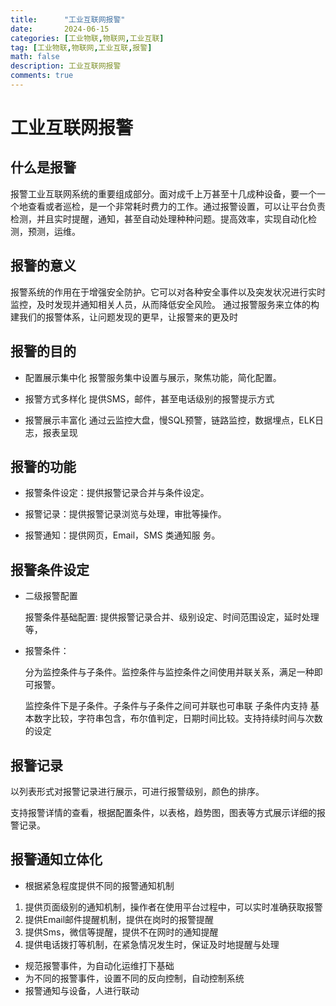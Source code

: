 ```yaml
---
title:      "工业互联网报警"
date:       2024-06-15
categories: [工业物联,物联网,工业互联]
tag: [工业物联,物联网,工业互联,报警]
math: false
description: 工业互联网报警
comments: true
---
```


# 工业互联网报警
## 什么是报警
报警工业互联网系统的重要组成部分。面对成千上万甚至十几成种设备，要一个一个地查看或者巡检，是一个非常耗时费力的工作。通过报警设置，可以让平台负责检测，并且实时提醒，通知，甚至自动处理种种问题。提高效率，实现自动化检测，预测，运维。
## 报警的意义
报警系统的作用在于增强安全防护。它可以对各种安全事件以及突发状况进行实时监控，及时发现并通知相关人员，从而降低安全风险。
通过报警服务来立体的构建我们的报警体系，让问题发现的更早，让报警来的更及时
## 报警的目的
- 配置展示集中化
  报警服务集中设置与展示，聚焦功能，简化配置。

- 报警方式多样化
  提供SMS，邮件，甚至电话级别的报警提示方式

- 报警展示丰富化
  通过云监控大盘，慢SQL预警，链路监控，数据埋点，ELK日志，报表呈现

## 报警的功能

- 报警条件设定：提供报警记录合并与条件设定。

- 报警记录：提供报警记录浏览与处理，审批等操作。

- 报警通知：提供网页，Email，SMS 类通知服    务。
## 报警条件设定
 - 二级报警配置
  
   报警条件基础配置:
  提供报警记录合并、级别设定、时间范围设定，延时处理等，
 - 报警条件：
   
   分为监控条件与子条件。监控条件与监控条件之间使用并联关系，满足一种即可报警。
   
   监控条件下是子条件。子条件与子条件之间可并联也可串联
   子条件内支持 基本数字比较，字符串包含，布尔值判定，日期时间比较。支持持续时间与次数的设定
## 报警记录
 以列表形式对报警记录进行展示，可进行报警级别，颜色的排序。
 
 支持报警详情的查看，根据配置条件，以表格，趋势图，图表等方式展示详细的报警记录。
 
## 报警通知立体化
  - 根据紧急程度提供不同的报警通知机制
   1. 提供页面级别的通知机制，操作者在使用平台过程中，可以实时准确获取报警
   2. 提供Email邮件提醒机制，提供在岗时的报警提醒
   3. 提供Sms，微信等提醒，提供不在网时的通知提醒
   4. 提供电话拨打等机制，在紧急情况发生时，保证及时地提醒与处理
  - 规范报警事件，为自动化运维打下基础
  - 为不同的报警事件，设置不同的反向控制，自动控制系统
  - 报警通知与设备，人进行联动

